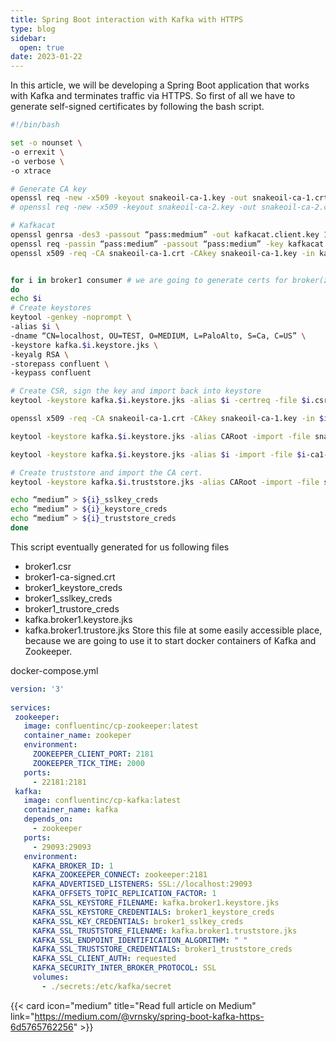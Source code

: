 ```yaml
---
title: Spring Boot interaction with Kafka with HTTPS
type: blog
sidebar:
  open: true
date: 2023-01-22
---
```


In this article, we will be developing a Spring Boot application that works with Kafka and terminates traffic via HTTPS.
So first of all we have to generate self-signed certificates by following the bash script.

```bash
#!/bin/bash

set -o nounset \
-o errexit \
-o verbose \
-o xtrace

# Generate CA key
openssl req -new -x509 -keyout snakeoil-ca-1.key -out snakeoil-ca-1.crt -days 365 -subj ‘/CN=localhost/OU=TEST/O=MEDIUM/L=PaloAlto/S=Ca/C=US’ -passin pass:medium -passout pass:medium
# openssl req -new -x509 -keyout snakeoil-ca-2.key -out snakeoil-ca-2.crt -days 365 -subj ‘/CN=ca2.test.confluent.io/OU=TEST/O=MEDIUM/L=PaloAlto/S=Ca/C=US’ -passin pass:meduim -passout pass:medium

# Kafkacat
openssl genrsa -des3 -passout “pass:medmium” -out kafkacat.client.key 1024
openssl req -passin “pass:medium” -passout “pass:medium” -key kafkacat.client.key -new -out kafkacat.client.req -subj ‘/CN=localhost/OU=TEST/O=MEDIUM/L=PaloAlto/S=Ca/C=US’
openssl x509 -req -CA snakeoil-ca-1.crt -CAkey snakeoil-ca-1.key -in kafkacat.client.req -out kafkacat-ca1-signed.pem -days 9999 -CAcreateserial -passin “pass:medium”


for i in broker1 consumer # we are going to generate certs for broker(zookeper) and cosumer(our app)
do
echo $i
# Create keystores
keytool -genkey -noprompt \
-alias $i \
-dname “CN=localhost, OU=TEST, O=MEDIUM, L=PaloAlto, S=Ca, C=US” \
-keystore kafka.$i.keystore.jks \
-keyalg RSA \
-storepass confluent \
-keypass confluent

# Create CSR, sign the key and import back into keystore
keytool -keystore kafka.$i.keystore.jks -alias $i -certreq -file $i.csr -storepass confluent -keypass medium

openssl x509 -req -CA snakeoil-ca-1.crt -CAkey snakeoil-ca-1.key -in $i.csr -out $i-ca1-signed.crt -days 9999 -CAcreateserial -passin pass:medium

keytool -keystore kafka.$i.keystore.jks -alias CARoot -import -file snakeoil-ca-1.crt -storepass meduim -keypass medium

keytool -keystore kafka.$i.keystore.jks -alias $i -import -file $i-ca1-signed.crt -storepass medium -keypass medium

# Create truststore and import the CA cert.
keytool -keystore kafka.$i.truststore.jks -alias CARoot -import -file snakeoil-ca-1.crt -storepass medium -keypass medium

echo “medium” > ${i}_sslkey_creds
echo “medium” > ${i}_keystore_creds
echo “medium” > ${i}_truststore_creds
done
```

This script eventually generated for us following files
- broker1.csr
- broker1-ca-signed.crt
- broker1_keystore_creds
- broker1_sslkey_creds
- broker1_trustore_creds
- kafka.broker1.keystore.jks
- kafka.broker1.trustore.jks
Store this file at some easily accessible place, because we are going to use it to start docker containers of Kafka and Zookeeper.

docker-compose.yml
```yml
version: '3' 
 
services: 
 zookeeper: 
   image: confluentinc/cp-zookeeper:latest 
   container_name: zookeper 
   environment: 
     ZOOKEEPER_CLIENT_PORT: 2181 
     ZOOKEEPER_TICK_TIME: 2000 
   ports: 
     - 22181:2181 
 kafka: 
   image: confluentinc/cp-kafka:latest 
   container_name: kafka 
   depends_on: 
     - zookeeper 
   ports: 
     - 29093:29093 
   environment: 
     KAFKA_BROKER_ID: 1 
     KAFKA_ZOOKEEPER_CONNECT: zookeeper:2181 
     KAFKA_ADVERTISED_LISTENERS: SSL://localhost:29093 
     KAFKA_OFFSETS_TOPIC_REPLICATION_FACTOR: 1 
     KAFKA_SSL_KEYSTORE_FILENAME: kafka.broker1.keystore.jks 
     KAFKA_SSL_KEYSTORE_CREDENTIALS: broker1_keystore_creds 
     KAFKA_SSL_KEY_CREDENTIALS: broker1_sslkey_creds 
     KAFKA_SSL_TRUSTSTORE_FILENAME: kafka.broker1.truststore.jks 
     KAFKA_SSL_ENDPOINT_IDENTIFICATION_ALGORITHM: " " 
     KAFKA_SSL_TRUSTSTORE_CREDENTIALS: broker1_truststore_creds 
     KAFKA_SSL_CLIENT_AUTH: requested 
     KAFKA_SECURITY_INTER_BROKER_PROTOCOL: SSL 
     volumes: 
       - ./secrets:/etc/kafka/secret
```

{{< card icon="medium" title="Read full article on Medium" link="https://medium.com/@vrnsky/spring-boot-kafka-https-6d5765762256" >}}